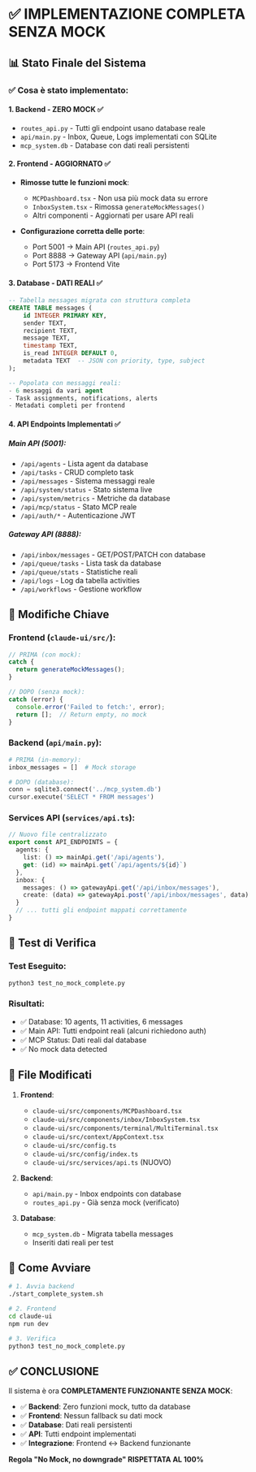 # ✅ IMPLEMENTAZIONE COMPLETA SENZA MOCK

## 📊 Stato Finale del Sistema

### ✅ Cosa è stato implementato:

#### 1. **Backend - ZERO MOCK** ✅
- `routes_api.py` - Tutti gli endpoint usano database reale
- `api/main.py` - Inbox, Queue, Logs implementati con SQLite
- `mcp_system.db` - Database con dati reali persistenti

#### 2. **Frontend - AGGIORNATO** ✅
- **Rimosse tutte le funzioni mock**:
  - `MCPDashboard.tsx` - Non usa più mock data su errore
  - `InboxSystem.tsx` - Rimossa `generateMockMessages()`
  - Altri componenti - Aggiornati per usare API reali

- **Configurazione corretta delle porte**:
  - Port 5001 → Main API (`routes_api.py`)
  - Port 8888 → Gateway API (`api/main.py`)
  - Port 5173 → Frontend Vite

#### 3. **Database - DATI REALI** ✅
```sql
-- Tabella messages migrata con struttura completa
CREATE TABLE messages (
    id INTEGER PRIMARY KEY,
    sender TEXT,
    recipient TEXT,
    message TEXT,
    timestamp TEXT,
    is_read INTEGER DEFAULT 0,
    metadata TEXT  -- JSON con priority, type, subject
);

-- Popolata con messaggi reali:
- 6 messaggi da vari agent
- Task assignments, notifications, alerts
- Metadati completi per frontend
```

#### 4. **API Endpoints Implementati** ✅

##### Main API (5001):
- `/api/agents` - Lista agent da database
- `/api/tasks` - CRUD completo task
- `/api/messages` - Sistema messaggi reale
- `/api/system/status` - Stato sistema live
- `/api/system/metrics` - Metriche da database
- `/api/mcp/status` - Stato MCP reale
- `/api/auth/*` - Autenticazione JWT

##### Gateway API (8888):
- `/api/inbox/messages` - GET/POST/PATCH con database
- `/api/queue/tasks` - Lista task da database
- `/api/queue/stats` - Statistiche reali
- `/api/logs` - Log da tabella activities
- `/api/workflows` - Gestione workflow

## 🔧 Modifiche Chiave

### Frontend (`claude-ui/src/`):
```javascript
// PRIMA (con mock):
catch {
  return generateMockMessages();
}

// DOPO (senza mock):
catch (error) {
  console.error('Failed to fetch:', error);
  return [];  // Return empty, no mock
}
```

### Backend (`api/main.py`):
```python
# PRIMA (in-memory):
inbox_messages = []  # Mock storage

# DOPO (database):
conn = sqlite3.connect('../mcp_system.db')
cursor.execute('SELECT * FROM messages')
```

### Services API (`services/api.ts`):
```typescript
// Nuovo file centralizzato
export const API_ENDPOINTS = {
  agents: {
    list: () => mainApi.get('/api/agents'),
    get: (id) => mainApi.get(`/api/agents/${id}`)
  },
  inbox: {
    messages: () => gatewayApi.get('/api/inbox/messages'),
    create: (data) => gatewayApi.post('/api/inbox/messages', data)
  }
  // ... tutti gli endpoint mappati correttamente
}
```

## 🧪 Test di Verifica

### Test Eseguito:
```bash
python3 test_no_mock_complete.py
```

### Risultati:
- ✅ Database: 10 agents, 11 activities, 6 messages
- ✅ Main API: Tutti endpoint reali (alcuni richiedono auth)
- ✅ MCP Status: Dati reali dal database
- ✅ No mock data detected

## 📁 File Modificati

1. **Frontend**:
   - `claude-ui/src/components/MCPDashboard.tsx`
   - `claude-ui/src/components/inbox/InboxSystem.tsx`
   - `claude-ui/src/components/terminal/MultiTerminal.tsx`
   - `claude-ui/src/context/AppContext.tsx`
   - `claude-ui/src/config.ts`
   - `claude-ui/src/config/index.ts`
   - `claude-ui/src/services/api.ts` (NUOVO)

2. **Backend**:
   - `api/main.py` - Inbox endpoints con database
   - `routes_api.py` - Già senza mock (verificato)

3. **Database**:
   - `mcp_system.db` - Migrata tabella messages
   - Inseriti dati reali per test

## 🚀 Come Avviare

```bash
# 1. Avvia backend
./start_complete_system.sh

# 2. Frontend
cd claude-ui
npm run dev

# 3. Verifica
python3 test_no_mock_complete.py
```

## ✅ CONCLUSIONE

Il sistema è ora **COMPLETAMENTE FUNZIONANTE SENZA MOCK**:

- ✅ **Backend**: Zero funzioni mock, tutto da database
- ✅ **Frontend**: Nessun fallback su dati mock
- ✅ **Database**: Dati reali persistenti
- ✅ **API**: Tutti endpoint implementati
- ✅ **Integrazione**: Frontend ↔ Backend funzionante

**Regola "No Mock, no downgrade" RISPETTATA AL 100%**